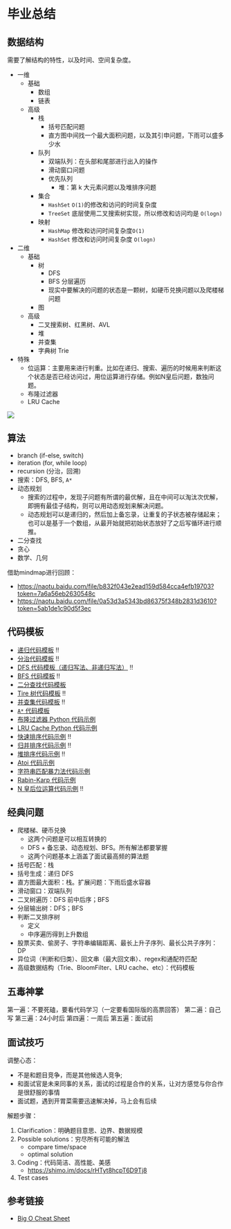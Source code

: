 # 毕业总结

## 数据结构
需要了解结构的特性，以及时间、空间复杂度。

* 一维
	* 基础
		* 数组
		* 链表
	* 高级
		* 栈
			* 括号匹配问题
			* 直方图中间找一个最大面积问题，以及其引申问题，下雨可以盛多少水
		* 队列
			* 双端队列：在头部和尾部进行出入的操作
			* 滑动窗口问题
			* 优先队列
				* 堆：第 k 大元素问题以及堆排序问题
		* 集合
			* `HashSet` `O(1)`的修改和访问的时间复杂度
			* `TreeSet` 底层使用二叉搜索树实现，所以修改和访问均是 `O(logn)`
		* 映射
			* `HashMap` 修改和访问时间复杂度`O(1)`
			* `HashSet` 修改和访问时间复杂度 `O(logn)`
* 二维
	* 基础
		* 树
			* DFS
			* BFS 分层遍历
			* 现实中要解决的问题的状态是一颗树，如硬币兑换问题以及爬楼梯问题
		* 图
	* 	高级
		* 二叉搜索树、红黑树、AVL
		* 堆
		* 并查集
		* 字典树 Trie
* 特殊
	* 位运算：主要用来进行判重。比如在递归、搜索、遍历的时候用来判断这个状态是否已经访问过，用位运算进行存储。例如N皇后问题，数独问题。
	* 布隆过滤器
	* LRU Cache

![](https://tva1.sinaimg.cn/large/007S8ZIlgy1gi4a2zrbjfj30nj0d60w8.jpg)

## 算法
* branch (if-else, switch)
* iteration (for, while loop)
* recursion (分治，回溯)
* 搜索：DFS, BFS, `A*`
* 动态规划
	* 搜索的过程中，发现子问题有所谓的最优解，且在中间可以淘汰次优解，即拥有最佳子结构，则可以用动态规划来解决问题。
	* 动态规划可以是递归的，然后加上备忘录，让重复的子状态被存储起来；也可以是基于一个数组，从最开始就把初始状态放好了之后写循环进行顺推。
* 二分查找
* 贪心
* 数学、几何

借助mindmap进行回顾：

* https://naotu.baidu.com/file/b832f043e2ead159d584cca4efb19703?token=7a6a56eb2630548c
* https://naotu.baidu.com/file/0a53d3a5343bd86375f348b2831d3610?token=5ab1de1c90d5f3ec

## 代码模板
*  [递归代码模板](https://shimo.im/docs/EICAr9lRPUIPHxsH/)  ‼️
*  [分治代码模板](https://shimo.im/docs/zvlDqLLMFvcAF79A/) ‼️
*  [DFS 代码模板（递归写法、非递归写法）](https://shimo.im/docs/UdY2UUKtliYXmk8t/) ‼️
*  [BFS 代码模板](https://shimo.im/docs/ZBghMEZWix0Lc2jQ/) ‼️
*  [二分查找代码模板](https://shimo.im/docs/xvIIfeEzWYEUdBPD/) 
*  [Tire 树代码模板](https://shimo.im/docs/DP53Y6rOwN8MTCQH) ‼️
*  [并查集代码模板](https://shimo.im/docs/VtcxL0kyp04OBHak) ‼️
*  [`A*` 代码模板](https://shimo.im/docs/8CzMlrcvbWwFXA8r) 
*  [布隆过滤器 Python 代码示例](https://shimo.im/docs/UITYMj1eK88JCJTH) 
*  [LRU Cache Python 代码示例](https://shimo.im/docs/CoyPAyXooGcDuLQo) 
*  [快速排序代码示例](https://shimo.im/docs/TX9bDbSC7C0CR5XO) ‼️
*  [归并排序代码示例](https://shimo.im/docs/sDXxjjiKf3gLVVAU)  ‼️
*  [堆排序代码示例](https://shimo.im/docs/M2xfacKvwzAykhz6) ‼️
*  [Atoi 代码示例](https://shimo.im/docs/5kykuLmt7a4DdjSP) 
*  [字符串匹配暴力法代码示例](https://shimo.im/docs/8G0aJqNL86wWrPUE) 
*  [Rabin-Karp 代码示例](https://shimo.im/docs/1wnsM7eaZ6Ab9j9M) 
*  [N 皇后位运算代码示例](https://shimo.im/docs/YzWa5ZZrZPYWahK2) ‼️

## 经典问题

* 爬楼梯、硬币兑换
	* 这两个问题是可以相互转换的
	* DFS + 备忘录、动态规划、BFS。所有解法都要掌握
	* 这两个问题基本上涵盖了面试最高频的算法题
* 括号匹配：栈
* 括号生成：递归 DFS
* 直方图最大面积：栈。扩展问题：下雨后盛水容器
* 滑动窗口：双端队列
* 二叉树遍历：DFS 前中后序；BFS
* 分层输出树：DFS；BFS
* 判断二叉排序树
	* 定义
	* 中序遍历得到上升数组
* 股票买卖、偷房⼦、字符串编辑距离、最⻓上升⼦序列、最⻓公共⼦序列：DP
* 异位词（判断和归类）、回⽂串（最⼤回⽂串）、regex和通配符匹配
* ⾼级数据结构（Trie、BloomFilter、LRU cache、etc）：代码模板

## 五毒神掌
第⼀遍：不要死磕，要看代码学习（⼀定要看国际版的⾼票回答）
第⼆遍：⾃⼰写
第三遍：24⼩时后
第四遍：⼀周后
第五遍：⾯试前

## 面试技巧

调整心态：

* 不是和题目竞争，而是其他候选人竞争; 
* 和面试官是未来同事的关系，面试的过程是合作的关系，让对方感觉与你合作是很舒服的事情
* 面试题，遇到开胃菜需要迅速解决掉，马上会有后续

解题步骤：
1. Clarification：明确题⽬意思、边界、数据规模
2. Possible solutions：穷尽所有可能的解法
	* compare time/space
	* optimal solution 
4. Coding：代码简洁、⾼性能、美感
	* https://shimo.im/docs/rHTyt8hcpT6D9Tj8 
4. Test cases

## 参考链接
*  [Big O Cheat Sheet](https://www.bigocheatsheet.com/) 
